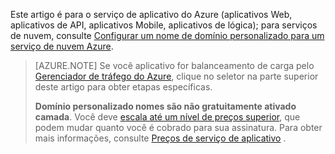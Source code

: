 Este artigo é para o serviço de aplicativo do Azure (aplicativos Web, aplicativos de API, aplicativos Mobile, aplicativos de lógica); para serviços de nuvem, consulte [Configurar um nome de domínio personalizado para um serviço de nuvem Azure](../articles/cloud-services/cloud-services-custom-domain-name.md).

> [AZURE.NOTE]  Se você aplicativo for balanceamento de carga pelo [Gerenciador de tráfego do Azure](https://azure.microsoft.com/services/traffic-manager/), clique no seletor na parte superior deste artigo para obter etapas específicas.
>
> **Domínio personalizado nomes são não gratuitamente ativado camada**. Você deve [escala até um nível de preços superior](../articles/app-service-web/web-sites-scale.md), que podem mudar quanto você é cobrado para sua assinatura. Para obter mais informações, consulte [Preços de serviço de aplicativo](https://azure.microsoft.com/pricing/details/app-service/) .
